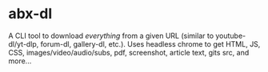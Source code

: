 # abx-dl
A CLI tool to download *everything* from a given URL (similar to youtube-dl/yt-dlp, forum-dl, gallery-dl, etc.). Uses headless chrome to get HTML, JS, CSS, images/video/audio/subs, pdf, screenshot, article text, gits src, and more...
